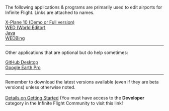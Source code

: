The following applications & programs are primarily used to edit airports for Infinite Flight. Links are attached to names.


[X-Plane 10 (Demo or Full version)](http://www.x-plane.com/downloads/x-plane_10_demo/)
<br>
[WED (World Editor)](http://developer.x-plane.com/tools/worldeditor/)
<br>
[Java](https://www.java.com/en/download/manual.jsp)
<br>
[WEDBing](https://drive.google.com/folderview?id=0BzDzzJZoOq2SflppSzVhQUFZUWtZNS1zV3hpTjBsN0QxdWkzci1EcmpzZWtreFBqbk5sUjA&usp=sharing)


----------


Other applications that are optional but do help sometimes:

[GitHub Desktop](https://desktop.github.com)
<br>
[Google Earth Pro](https://www.google.com/earth/download/gep/agree.html)


----------


Remember to download the latest versions available (even if they are beta versions) unless otherwise noted.
<br>
<br>
[Details on Getting Started](https://community.infinite-flight.com/t/airport-editing-getting-started/266) (You must have access to the **Developer** category in the Infinite Flight Community to visit this link!
